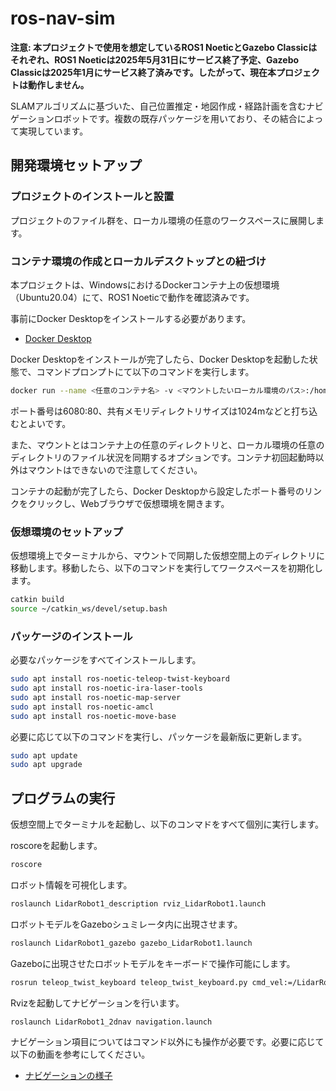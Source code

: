 # ros-nav-sim
**注意: 本プロジェクトで使用を想定しているROS1 NoeticとGazebo Classicはそれぞれ、ROS1 Noeticは2025年5月31日にサービス終了予定、Gazebo Classicは2025年1月にサービス終了済みです。したがって、現在本プロジェクトは動作しません。**

SLAMアルゴリズムに基づいた、自己位置推定・地図作成・経路計画を含むナビゲーションロボットです。複数の既存パッケージを用いており、その結合によって実現しています。

## 開発環境セットアップ
### プロジェクトのインストールと設置
プロジェクトのファイル群を、ローカル環境の任意のワークスペースに展開します。

### コンテナ環境の作成とローカルデスクトップとの紐づけ
本プロジェクトは、WindowsにおけるDockerコンテナ上の仮想環境（Ubuntu20.04）にて、ROS1 Noeticで動作を確認済みです。

事前にDocker Desktopをインストールする必要があります。
- [Docker Desktop](https://docs.docker.com/get-started/get-docker/)

Docker Desktopをインストールが完了したら、Docker Desktopを起動した状態で、コマンドプロンプトにて以下のコマンドを実行します。
```bash
docker run --name <任意のコンテナ名> -v <マウントしたいローカル環境のパス>:/home/ubuntu/catkin_ws:cached -p <任意のホストポート>:<任意のコンテナポート> --shm-size=<共有メモリディレクトリのサイズ> tiryoh/ros-desktop-vnc:noetic
```
ポート番号は6080:80、共有メモリディレクトリサイズは1024mなどと打ち込むとよいです。

また、マウントとはコンテナ上の任意のディレクトリと、ローカル環境の任意のディレクトリのファイル状況を同期するオプションです。コンテナ初回起動時以外はマウントはできないので注意してください。

コンテナの起動が完了したら、Docker Desktopから設定したポート番号のリンクをクリックし、Webブラウザで仮想環境を開きます。

### 仮想環境のセットアップ
仮想環境上でターミナルから、マウントで同期した仮想空間上のディレクトリに移動します。移動したら、以下のコマンドを実行してワークスペースを初期化します。
```bash
catkin build
source ~/catkin_ws/devel/setup.bash
```

### パッケージのインストール
必要なパッケージをすべてインストールします。
```bash
sudo apt install ros-noetic-teleop-twist-keyboard
sudo apt install ros-noetic-ira-laser-tools
sudo apt install ros-noetic-map-server
sudo apt install ros-noetic-amcl
sudo apt install ros-noetic-move-base
```
必要に応じて以下のコマンドを実行し、パッケージを最新版に更新します。
```bash
sudo apt update
sudo apt upgrade
```

## プログラムの実行
仮想空間上でターミナルを起動し、以下のコンマドをすべて個別に実行します。

roscoreを起動します。
```bash
roscore
```

ロボット情報を可視化します。
```bash
roslaunch LidarRobot1_description rviz_LidarRobot1.launch
```

ロボットモデルをGazeboシュミレータ内に出現させます。
```bash
roslaunch LidarRobot1_gazebo gazebo_LidarRobot1.launch
```

Gazeboに出現させたロボットモデルをキーボードで操作可能にします。
```bash
rosrun teleop_twist_keyboard teleop_twist_keyboard.py cmd_vel:=/LidarRobot1/diff_drive_controller/cmd_vel
```

Rvizを起動してナビゲーションを行います。
```bash
roslaunch LidarRobot1_2dnav navigation.launch
```

ナビゲーション項目についてはコマンド以外にも操作が必要です。必要に応じて以下の動画を参考にしてください。
- [ナビゲーションの様子](https://www.youtube.com/watch?v=EorUtEn90ak)
